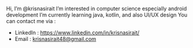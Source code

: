 Hi, I’m @krisnasirait
  I’m interested in computer science especially android development
  I’m currently learning java, kotlin, and also UI/UX design
  You can contact me via :
  - LinkedIn : https://www.linkedin.com/in/krisnasirait/
  - Email    : krisnasirait48@gmail.com


